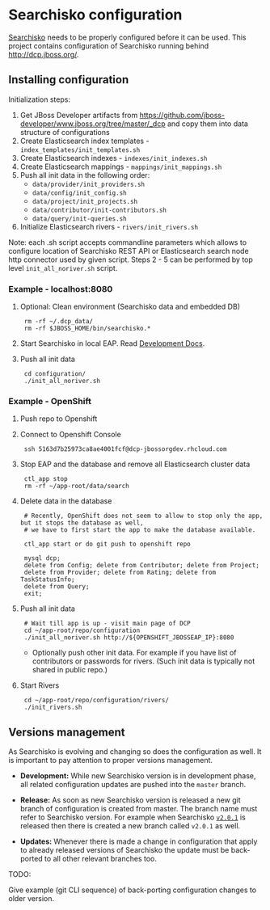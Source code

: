 # Searchisko configuration

[Searchisko](https://github.com/searchisko/searchisko) needs to be properly configured before it can be
used. This project contains configuration of Searchisko running behind <http://dcp.jboss.org/>. 

## Installing configuration 

Initialization steps:

1. Get JBoss Developer artifacts from <https://github.com/jboss-developer/www.jboss.org/tree/master/_dcp> and copy them into data structure of configurations
2. Create Elasticsearch index templates - `index_templates/init_templates.sh`
3. Create Elasticsearch indexes  - `indexes/init_indexes.sh`
4. Create Elasticsearch mappings - `mappings/init_mappings.sh`
5. Push all init data in the following order:
   - `data/provider/init_providers.sh` 
   - `data/config/init_config.sh`
   - `data/project/init_projects.sh`
   - `data/contributor/init-contributors.sh`
   - `data/query/init-queries.sh`
6. Initialize Elasticsearch rivers - `rivers/init_rivers.sh` 

Note: each .sh script accepts commandline parameters which allows to configure 
location of Searchisko REST API or Elasticsearch search node http connector used by 
given script. Steps 2 - 5 can be performed by top level `init_all_noriver.sh` script.

### Example - localhost:8080

1. Optional: Clean environment (Searchisko data and embedded DB)

		rm -rf ~/.dcp_data/
		rm -rf $JBOSS_HOME/bin/searchisko.*

2. Start Searchisko in local EAP. Read [Development Docs](https://github.com/searchisko/searchisko/blob/master/documentation/development.md).

3. Push all init data

		cd configuration/
		./init_all_noriver.sh


### Example - OpenShift

1. Push repo to Openshift

2. Connect to Openshift Console
		
		ssh 5163d7b25973ca8ae4001fcf@dcp-jbossorgdev.rhcloud.com

3. Stop EAP and the database and remove all Elasticsearch cluster data

		ctl_app stop
		rm -rf ~/app-root/data/search

4. Delete data in the database

		# Recently, OpenShift does not seem to allow to stop only the app, but it stops the database as well,
		# we have to first start the app to make the database available.

		ctl_app start or do git push to openshift repo

		mysql dcp;
		delete from Config; delete from Contributor; delete from Project;
		delete from Provider; delete from Rating; delete from TaskStatusInfo;
		delete from Query;
		exit;

5. Push all init data

		# Wait till app is up - visit main page of DCP
		cd ~/app-root/repo/configuration
		./init_all_noriver.sh http://${OPENSHIFT_JBOSSEAP_IP}:8080

	* Optionally push other init data. For example if you have list of contributors or passwords for rivers.
	  (Such init data is typically not shared in public repo.)

6. Start Rivers

		cd ~/app-root/repo/configuration/rivers/
		./init_rivers.sh


## Versions management

As Searchisko is evolving and changing so does the configuration as well. It is important to pay attention
to proper versions management.

- **Development:** While new Searchisko version is in development phase, all related configuration updates
  are pushed into the `master` branch.
  
- **Release:** As soon as new Searchisko version is released a new git branch of configuration is created from master.
  The branch name must refer to Searchisko version. For example when Searchisko [`v2.0.1`](https://github.com/searchisko/searchisko/releases/tag/v2.0.1)
  is released then there is created a new branch called `v2.0.1` as well.
  
- **Updates:** Whenever there is made a change in configuration that apply to already released versions of Searchisko
  the update must be back-ported to all other relevant branches too.
  
TODO:

Give example (git CLI sequence) of back-porting configuration changes to older version.